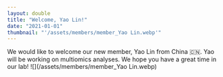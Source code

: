 ```yaml
---
layout: double
title: "Welcome, Yao Lin!"
date: "2021-01-01"
thumbnail: "'/assets/members/member_Yao Lin.webp'"
---
```

 We would like to welcome our new member, Yao Lin from China 🇨🇳. Yao will be working on multiomics analyses. We hope you have a great time in our lab!
 ![](/assets/members/member_Yao Lin.webp)

 